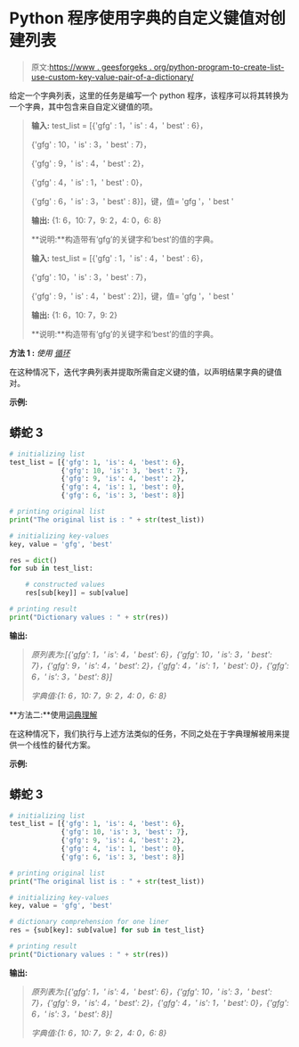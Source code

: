 # Python 程序使用字典的自定义键值对创建列表

> 原文:[https://www . geesforgeks . org/python-program-to-create-list-use-custom-key-value-pair-of-a-dictionary/](https://www.geeksforgeeks.org/python-program-to-create-a-list-using-custom-key-value-pair-of-a-dictionary/)

给定一个字典列表，这里的任务是编写一个 python 程序，该程序可以将其转换为一个字典，其中包含来自自定义键值的项。

> **输入:** test_list = [{'gfg' : 1，' is' : 4，' best' : 6}，
> 
> {'gfg' : 10，' is' : 3，' best' : 7}，
> 
> {'gfg' : 9，' is' : 4，' best' : 2}，
> 
> {'gfg' : 4，' is' : 1，' best' : 0}，
> 
> {'gfg' : 6，' is' : 3，' best' : 8}]，键，值= 'gfg '，' best '
> 
> **输出:** {1: 6，10: 7，9: 2，4: 0，6: 8}
> 
> **说明:**构造带有‘gfg’的关键字和‘best’的值的字典。
> 
> **输入:** test_list = [{'gfg' : 1，' is' : 4，' best' : 6}，
> 
> {'gfg' : 10，' is' : 3，' best' : 7}，
> 
> {'gfg' : 9，' is' : 4，' best' : 2}]，键，值= 'gfg '，' best '
> 
> **输出:** {1: 6，10: 7，9: 2}
> 
> **说明:**构造带有‘gfg’的关键字和‘best’的值的字典。

**方法 1 :** *使用* [*循环*](https://www.geeksforgeeks.org/loops-in-python/)

在这种情况下，迭代字典列表并提取所需自定义键的值，以声明结果字典的键值对。

**示例:**

## 蟒蛇 3

```py
# initializing list
test_list = [{'gfg': 1, 'is': 4, 'best': 6},
             {'gfg': 10, 'is': 3, 'best': 7},
             {'gfg': 9, 'is': 4, 'best': 2},
             {'gfg': 4, 'is': 1, 'best': 0},
             {'gfg': 6, 'is': 3, 'best': 8}]

# printing original list
print("The original list is : " + str(test_list))

# initializing key-values
key, value = 'gfg', 'best'

res = dict()
for sub in test_list:

    # constructed values
    res[sub[key]] = sub[value]

# printing result
print("Dictionary values : " + str(res))
```

**输出:**

> *原列表为:[{'gfg': 1，' is': 4，' best': 6}，{'gfg': 10，' is': 3，' best': 7}，{'gfg': 9，' is': 4，' best': 2}，{'gfg': 4，' is': 1，' best': 0}，{'gfg': 6，' is': 3，' best': 8}]*
> 
> *字典值:{1: 6，10: 7，9: 2，4: 0，6: 8}*

**方法二:**使用[词典理解](https://www.geeksforgeeks.org/python-dictionary-comprehension/)

在这种情况下，我们执行与上述方法类似的任务，不同之处在于字典理解被用来提供一个线性的替代方案。

**示例:**

## 蟒蛇 3

```py
# initializing list
test_list = [{'gfg': 1, 'is': 4, 'best': 6},
             {'gfg': 10, 'is': 3, 'best': 7},
             {'gfg': 9, 'is': 4, 'best': 2},
             {'gfg': 4, 'is': 1, 'best': 0},
             {'gfg': 6, 'is': 3, 'best': 8}]

# printing original list
print("The original list is : " + str(test_list))

# initializing key-values
key, value = 'gfg', 'best'

# dictionary comprehension for one liner
res = {sub[key]: sub[value] for sub in test_list}

# printing result
print("Dictionary values : " + str(res))
```

**输出:**

> *原列表为:[{'gfg': 1，' is': 4，' best': 6}，{'gfg': 10，' is': 3，' best': 7}，{'gfg': 9，' is': 4，' best': 2}，{'gfg': 4，' is': 1，' best': 0}，{'gfg': 6，' is': 3，' best': 8}]*
> 
> *字典值:{1: 6，10: 7，9: 2，4: 0，6: 8}*